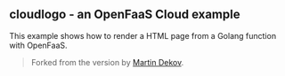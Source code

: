 ## cloudlogo - an OpenFaaS Cloud example

This example shows how to render a HTML page from a Golang function with OpenFaaS. 

> Forked from the version by [Martin Dekov](https://github.com/martindekov).

